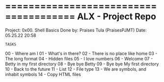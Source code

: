 ======================================
	ALX - Project Repo
======================================

Project:	0x00. Shell Basics
Done by:	Praises Tula (PraisesPJMT)
Date:		05.25.22  20:58

	TASKS
00 - Where am I
01 - What's in there?
02 - There is no place like home
03 - The long format
04 - Hidden files
05 - I love numbers
06 - Welcome
07 - Betty in my first directory
08 - Bye bye Betty
09 - Bye bye My first directory
10 - Back to the future
11 - List
12 - File type
13 - We are symbols, and inhabit symbols
14 - Copy HTML files
